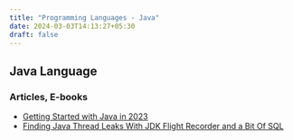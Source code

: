 ```yaml
---
title: "Programming Languages - Java"
date: 2024-03-03T14:13:27+05:30
draft: false
---
```


## Java Language

### Articles, E-books

- [Getting Started with Java in 2023](https://www.morling.dev/blog/getting-started-with-java-development-2023/)
- [Finding Java Thread Leaks With JDK Flight Recorder and a Bit Of SQL](https://www.morling.dev/blog/finding-java-thread-leaks-with-jdk-flight-recorder-and-bit-of-sql/)